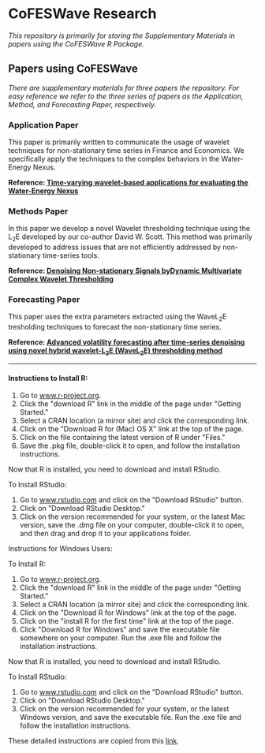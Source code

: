 # CoFESWave Research
*This repository is primarily for storing the Supplementary Materials in papers using the CoFESWave R Package.* 
    
## Papers using CoFESWave

*There are supplementary materials for three papers the repository. For easy reference we refer to the three series of papers as the Application, Method, and Forecasting Paper, respectively.*

### **Application Paper**
This paper is primarily written to communicate the usage of wavelet techniques for non-stationary time series in Finance and Economics. We specifically apply the techniques to the complex behaviors in the Water-Energy Nexus. 

**Reference: [Time-varying wavelet-based applications for evaluating the Water-Energy Nexus](https://papers.ssrn.com/sol3/papers.cfm?abstract_id=3123858)**

### **Methods Paper**
In this paper we develop a novel Wavelet thresholding technique using the L<sub>2</sub>E developed by our co-author David W. Scott. This method was primarily developed to address issues that are not efficiently addressed by non-stationary time-series tools.

**Reference: [Denoising Non-stationary Signals byDynamic Multivariate Complex Wavelet Thresholding]()**

### **Forecasting Paper**
This paper uses the extra parameters extracted using the WaveL<sub>2</sub>E tresholding techniques to forecast the non-stationary time series.

**Reference: [Advanced volatility forecasting after time-series denoising using novel hybrid wavelet-L<sub>2</sub>E (WaveL<sub>2</sub>E) thresholding method]()**


---
#### Instructions to Install R:

1. Go to www.r-project.org.
2. Click the "download R" link in the middle of the page under "Getting Started."
3. Select a CRAN location (a mirror site) and click the corresponding link.
4. Click on the "Download R for (Mac) OS X" link at the top of the page.
5. Click on the file containing the latest version of R under "Files."
6. Save the .pkg file, double-click it to open, and follow the installation instructions.

Now that R is installed, you need to download and install RStudio.

To Install RStudio:
1. Go to www.rstudio.com and click on the "Download RStudio" button.
2. Click on "Download RStudio Desktop."
3. Click on the version recommended for your system, or the latest Mac version, save the .dmg file on your computer, double-click it to open, and then drag and drop it to your applications folder.

Instructions for Windows Users: 

To Install R:
1. Go to www.r-project.org.
2. Click the "download R" link in the middle of the page under "Getting Started."
3. Select a CRAN location (a mirror site) and click the corresponding link.  
4. Click on the "Download R for Windows" link at the top of the page.  
5. Click on the "install R for the first time" link at the top of the page.
6. Click "Download R for Windows" and save the executable file somewhere on your computer.  Run the .exe file and follow the installation instructions.  

Now that R is installed, you need to download and install RStudio. 

To Install RStudio:
1. Go to www.rstudio.com and click on the "Download RStudio" button.
2. Click on "Download RStudio Desktop."
3. Click on the version recommended for your system, or the latest Windows version, and save the executable file.  Run the .exe file and follow the installation instructions.     

These detailed instructions are copied from this [link](https://courses.edx.org/courses/UTAustinX/UT.7.01x/3T2014/56c5437b88fa43cf828bff5371c6a924/).
